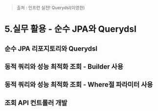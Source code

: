 > 출처 : 인프런  실전! Querydsl(이영한)

# 5.실무 활용 - 순수 JPA와  Querydsl
## 순수 JPA 리포지토리와 Querydsl

## 동적 쿼리와 성능 최적화 조회 - Builder 사용

## 동적 쿼리와 성능 최적화 조회 - Where절 파라미터 사용

## 조회 API 컨트롤러 개발

